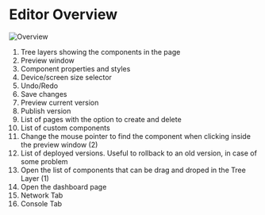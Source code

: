 # Editor Overview

![Overview](assets/overview.png)

1. Tree layers showing the components in the page
2. Preview window
3. Component properties and styles
4. Device/screen size selector
5. Undo/Redo
6. Save changes
7. Preview current version
8. Publish version
9. List of pages with the option to create and delete
10. List of custom components
11. Change the mouse pointer to find the component when clicking inside the preview window (2)
12. List of deployed versions. Useful to rollback to an old version, in case of some problem
13. Open the list of components that can be drag and droped in the Tree Layer (1)
14. Open the dashboard page
15. Network Tab
16. Console Tab